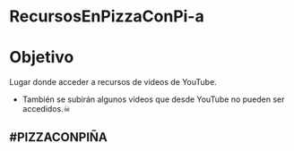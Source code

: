# RecursosEnPizzaConPi-a


# Objetivo

Lugar donde acceder a recursos de videos de YouTube.
- También se subirán algunos videos que desde YouTube no pueden ser accedidos.☠


## #PIZZACONPIÑA
